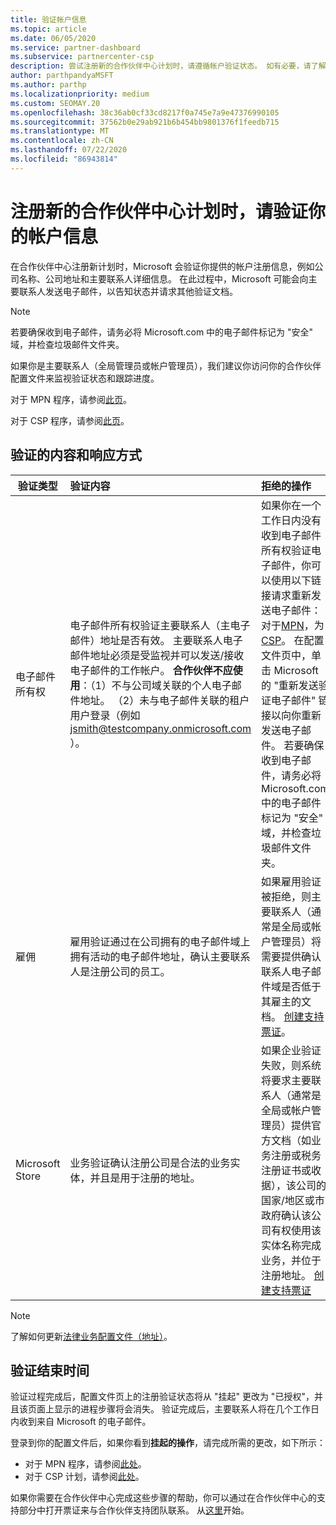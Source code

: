 ```yaml
---
title: 验证帐户信息
ms.topic: article
ms.date: 06/05/2020
ms.service: partner-dashboard
ms.subservice: partnercenter-csp
description: 尝试注册新的合作伙伴中心计划时，请遵循帐户验证状态。 如有必要，请了解如何提供其他信息。
author: parthpandyaMSFT
ms.author: parthp
ms.localizationpriority: medium
ms.custom: SEOMAY.20
ms.openlocfilehash: 38c36ab0cf33cd8217f0a745e7a9e47376990105
ms.sourcegitcommit: 37562b0e29ab921b6b454bb9801376f1feedb715
ms.translationtype: MT
ms.contentlocale: zh-CN
ms.lasthandoff: 07/22/2020
ms.locfileid: "86943814"
---
```

# <a name="verify-your-account-information-when-you-enroll-in-a-new-partner-center-program"></a>注册新的合作伙伴中心计划时，请验证你的帐户信息

在合作伙伴中心注册新计划时，Microsoft 会验证你提供的帐户注册信息，例如公司名称、公司地址和主要联系人详细信息。 在此过程中，Microsoft 可能会向主要联系人发送电子邮件，以告知状态并请求其他验证文档。

>[!NOTE]
>若要确保收到电子邮件，请务必将 Microsoft.com 中的电子邮件标记为 "安全" 域，并检查垃圾邮件文件夹。

如果你是主要联系人（全局管理员或帐户管理员），我们建议你访问你的合作伙伴配置文件来监视验证状态和跟踪进度。

对于 MPN 程序，请参阅[此页](https://partner.microsoft.com/pcv/accountsettings/connectedpartnerprofile)。

对于 CSP 程序，请参阅[此页](https://partner.microsoft.com/pcv/accountsettings/partnerprofile)。


## <a name="what-is-verified-and-how-to-respond"></a>验证的内容和响应方式

|**验证类型**   |**验证内容**   |**拒绝的操作**   |
|----------------------------|:-----------------------------------|:--------------------------------------|
|电子邮件所有权   |电子邮件所有权验证主要联系人（主电子邮件）地址是否有效。 主要联系人电子邮件地址必须是受监视并可以发送/接收电子邮件的工作帐户。 **合作伙伴不应使用**：（1）不与公司域关联的个人电子邮件地址。 （2）未与电子邮件关联的租户用户登录（例如 jsmith@testcompany.onmicrosoft.com ）。  |如果你在一个工作日内没有收到电子邮件所有权验证电子邮件，你可以使用以下链接请求重新发送电子邮件：对于[MPN](https://partner.microsoft.com/pcv/accountsettings/connectedpartnerprofile)，为[CSP](https://partner.microsoft.com/pcv/accountsettings/partnerprofile)。 在配置文件页中，单击 Microsoft 的 "重新发送验证电子邮件" 链接以向你重新发送电子邮件。 若要确保收到电子邮件，请务必将 Microsoft.com 中的电子邮件标记为 "安全" 域，并检查垃圾邮件文件夹。|
|雇佣 |雇用验证通过在公司拥有的电子邮件域上拥有活动的电子邮件地址，确认主要联系人是注册公司的员工。|如果雇用验证被拒绝，则主要联系人（通常是全局或帐户管理员）将需要提供确认联系人电子邮件域是否低于其雇主的文档。 [创建支持票证](https://partner.microsoft.com/dashboard/support/csp/servicerequests/create?stage=2&topicid=c34a5c81-a111-476d-11a4-81c808c37a6b)。|
|Microsoft Store   |业务验证确认注册公司是合法的业务实体，并且是用于注册的地址。|如果企业验证失败，则系统将要求主要联系人（通常是全局或帐户管理员）提供官方文档（如业务注册或税务注册证书或收据），该公司的国家/地区或市政府确认该公司有权使用该实体名称完成业务，并位于注册地址。 [创建支持票证](https://partner.microsoft.com/dashboard/support/csp/servicerequests/create?stage=2&topicid=52ac28f3-d58f-99d9-9846-3df5a6477c54)|

>[!NOTE]
>了解如何更新[法律业务配置文件（地址）](update-your-partner-profile.md)。

## <a name="when-verification-concludes"></a>验证结束时间

验证过程完成后，配置文件页上的注册验证状态将从 "挂起" 更改为 "已授权"，并且该页面上显示的进程步骤将会消失。
验证完成后，主要联系人将在几个工作日内收到来自 Microsoft 的电子邮件。 

登录到你的配置文件后，如果你看到**挂起的操作**，请完成所需的更改，如下所示：

- 对于 MPN 程序，请参阅[此处](https://partner.microsoft.com/pcv/accountsettings/connectedpartnerprofile)。  
- 对于 CSP 计划，请参阅[此处](https://partner.microsoft.com/pcv/accountsettings/partnerprofile)。

如果你需要在合作伙伴中心完成这些步骤的帮助，你可以通过在合作伙伴中心的支持部分中打开票证来与合作伙伴支持团队联系。  从[这里](https://partner.microsoft.com/dashboard/support/servicerequests/create?stage=2&topicid=21655de7-7dbb-4927-33a2-f60f45feadf3)开始。


